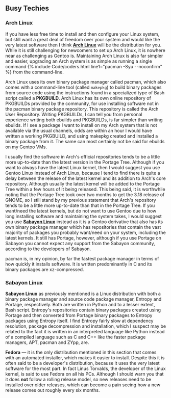 ## Busy Techies
### Arch Linux
If you have less free time to install and then configure your Linux system, but still want a great deal of freedom over your system and would like the very latest software then I think [**Arch Linux**](https://www.archlinux.org) will be the distribution for you. While it is still challenging for newcomers to set up Arch Linux, it is nowhere near as challenging as Gentoo is. Maintaining Arch Linux is also far simpler and easier, upgrading an Arch system is as simple as running a single command {% include Code/coders.html line1="pacman -Syu --noconfirm" %} from the command-line.

Arch Linux uses its own binary package manager called pacman, which also comes with a command-line tool (called `makepkg`) to build binary packages from source code using the instructions found in a specialized type of Bash script called a **PKGBUILD**. Arch Linux has its own online repository of PKGBUILDs provided by the community, for use installing software not in the pacman binary package repository. This repository is called the Arch User Repository. Writing PKGBUILDs, I can tell you from personal experience writing both ebuilds and PKGBUILDs, is far simpler than writing ebuilds. If I see a package I want to install on my Arch system that is not available via the usual channels, odds are within an hour I would have written a working PKGBUILD, and using makepkg created and installed a binary package from it. The same can most certainly not be said for ebuilds on my Gentoo VMs.

I usually find the software in Arch's official repositories tends to be a little more up-to-date than the latest version in the Portage Tree. Although if you want to always have the latest Linux kernel, then I would suggest you use Gentoo Linux instead of Arch Linux, because I tend to find there is quite a delay between the release of the latest kernel and its addition to Arch's core repository. Although usually the latest kernel will be added to the Portage Tree within a few hours of it being released. This being said, it is worthwhile noting that the Portage Tree took over two months to get the 3.18 release of GNOME, so I still stand by my previous statement that Arch's repository tends to be a little more up-to-date than that in the Portage Tree. If you want/need the latest kernels, but do not want to use Gentoo due to how long installing software and maintaining the system takes, I would suggest you use [**Sabayon Linux**](https://www.sabayon.org/) instead as it is a Gentoo derivative that also has its own binary package manager which has repositories that contain the vast majority of packages you probably want/need on your system, including the latest kernels. It still has Portage, however, although if you use Portage on Sabayon you cannot expect any support from the Sabayon community, according to the developers of Sabayon.

pacman is, in my opinion, by far the fastest package manager in terms of how quickly it installs software. It is written predominantly in C and its binary packages are xz-compressed.

### Sabayon Linux
**Sabayon Linux** as previously mentioned is a Linux distribution with both a binary package manager and source code package manager, Entropy and Portage, respectively. Both are written in Python and to a lesser extent, Bash script. Entropy's repositories contain binary packages created using Portage and then converted from Portage binary packages to Entropy packages using Entropy itself. I find Entropy fairly slow at dependency resolution, package decompression and installation, which I suspect may be related to the fact it is written in an interpreted language like Python instead of a compiled language such as C and C++ like the faster package managers, APT, pacman and ZYpp, are. 

**Fedora** &mdash; it is the only distribution mentioned in this section that comes with an automated installer, which makes it easier to install. Despite this it is often said to be a developer's distribution, because it uses the very latest software for the most part. In fact Linus Torvalds, the developer of the Linux kernel, is said to use Fedora on all his PCs. Although I should warn you that it does **not** follow a rolling release model, so new releases need to be installed over older releases, which can become a pain seeing how a new release comes out roughly every six months.
